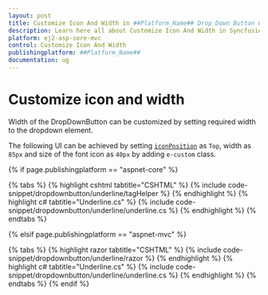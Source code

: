 ```yaml
---
layout: post
title: Customize Icon And Width in ##Platform_Name## Drop Down Button Component
description: Learn here all about Customize Icon And Width in Syncfusion ##Platform_Name## Drop Down Button component of Syncfusion Essential JS 2 and more.
platform: ej2-asp-core-mvc
control: Customize Icon And Width
publishingplatform: ##Platform_Name##
documentation: ug
---
```



# Customize icon and width

Width of the DropDownButton can be customized by setting required width to the dropdown element.

The following UI can be achieved by setting [`iconPosition`](https://help.syncfusion.com/cr/aspnetcore-js2/Syncfusion.EJ2.SplitButtons.DropDownButton.html#Syncfusion_EJ2_SplitButtons_DropDownButton_IconPosition) as `Top`, width as `85px` and size of the font icon as `40px` by adding `e-custom` class.

{% if page.publishingplatform == "aspnet-core" %}

{% tabs %}
{% highlight cshtml tabtitle="CSHTML" %}
{% include code-snippet/dropdownbutton/underline/tagHelper %}
{% endhighlight %}
{% highlight c# tabtitle="Underline.cs" %}
{% include code-snippet/dropdownbutton/underline/underline.cs %}
{% endhighlight %}
{% endtabs %}

{% elsif page.publishingplatform == "aspnet-mvc" %}

{% tabs %}
{% highlight razor tabtitle="CSHTML" %}
{% include code-snippet/dropdownbutton/underline/razor %}
{% endhighlight %}
{% highlight c# tabtitle="Underline.cs" %}
{% include code-snippet/dropdownbutton/underline/underline.cs %}
{% endhighlight %}
{% endtabs %}
{% endif %}

